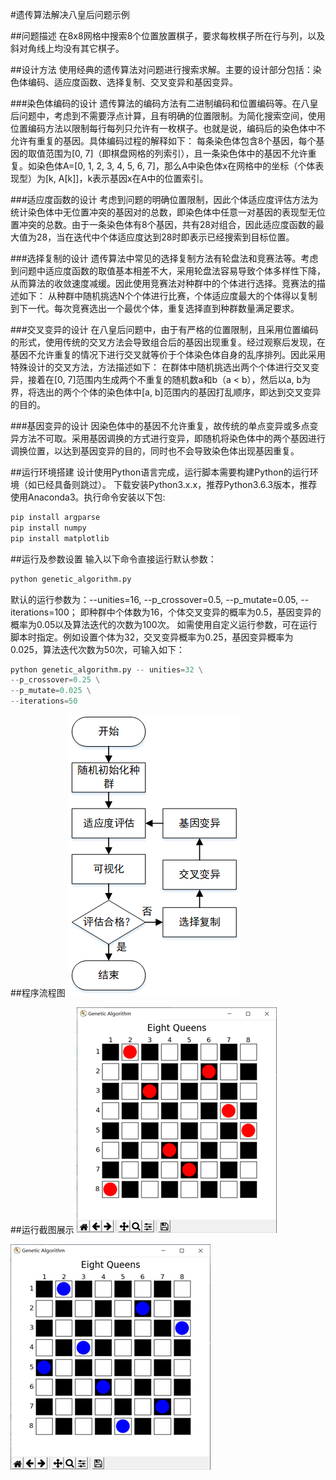 #遗传算法解决八皇后问题示例

##问题描述
在8x8网格中搜索8个位置放置棋子，要求每枚棋子所在行与列，以及斜对角线上均没有其它棋子。

##设计方法
使用经典的遗传算法对问题进行搜索求解。主要的设计部分包括：染色体编码、适应度函数、选择复制、交叉变异和基因变异。

###染色体编码的设计
遗传算法的编码方法有二进制编码和位置编码等。在八皇后问题中，考虑到不需要浮点计算，且有明确的位置限制。为简化搜索空间，使用位置编码方法以限制每行每列只允许有一枚棋子。也就是说，编码后的染色体中不允许有重复的基因。具体编码过程的解释如下：
每条染色体包含8个基因，每个基因的取值范围为[0, 7]（即棋盘网格的列索引），且一条染色体中的基因不允许重复。如染色体A=[0, 1, 2, 3, 4, 5, 6, 7]，那么A中染色体x在网格中的坐标（个体表现型）为[k, A[k]]，k表示基因x在A中的位置索引。

###适应度函数的设计
考虑到问题的明确位置限制，因此个体适应度评估方法为统计染色体中无位置冲突的基因对的总数，即染色体中任意一对基因的表现型无位置冲突的总数。由于一条染色体有8个基因，共有28对组合，因此适应度函数的最大值为28，当在迭代中个体适应度达到28时即表示已经搜索到目标位置。

###选择复制的设计
遗传算法中常见的选择复制方法有轮盘法和竞赛法等。考虑到问题中适应度函数的取值基本相差不大，采用轮盘法容易导致个体多样性下降，从而算法的收敛速度减缓。因此使用竞赛法对种群中的个体进行选择。竞赛法的描述如下：
从种群中随机挑选N个个体进行比赛，个体适应度最大的个体得以复制到下一代。每次竞赛选出一个最优个体，重复选择直到种群数量满足要求。

###交叉变异的设计
在八皇后问题中，由于有严格的位置限制，且采用位置编码的形式，使用传统的交叉方法会导致组合后的基因出现重复。经过观察后发现，在基因不允许重复的情况下进行交叉就等价于个体染色体自身的乱序排列。因此采用特殊设计的交叉方法，方法描述如下：
在群体中随机挑选出两个个体进行交叉变异，接着在[0, 7]范围内生成两个不重复的随机数a和b（a < b），然后以a, b为界，将选出的两个个体的染色体中[a, b]范围内的基因打乱顺序，即达到交叉变异的目的。

###基因变异的设计
因染色体中的基因不允许重复，故传统的单点变异或多点变异方法不可取。采用基因调换的方式进行变异，即随机将染色体中的两个基因进行调换位置，以达到基因变异的目的，同时也不会导致染色体出现基因重复。

##运行环境搭建
设计使用Python语言完成，运行脚本需要构建Python的运行环境（如已经具备则跳过）。
下载安装Python3.x.x，推荐Python3.6.3版本，推荐使用Anaconda3。执行命令安装以下包:
```python
pip install argparse
pip install numpy
pip install matplotlib
```

##运行及参数设置
输入以下命令直接运行默认参数：
```python
python genetic_algorithm.py
```
默认的运行参数为：--unities=16, --p_crossover=0.5, --p_mutate=0.05, --iterations=100； 即种群中个体数为16，个体交叉变异的概率为0.5，基因变异的概率为0.05以及算法迭代的次数为100次。
如需使用自定义运行参数，可在运行脚本时指定。例如设置个体为32，交叉变异概率为0.25，基因变异概率为0.025，算法迭代次数为50次，可输入如下：
```python
python genetic_algorithm.py -- unities=32 \
--p_crossover=0.25 \
--p_mutate=0.025 \
--iterations=50
```

##程序流程图
![avatar](./flow_chart.png)

##运行截图展示
![avatar](./result1.png)

![avatar](./result2.png)
